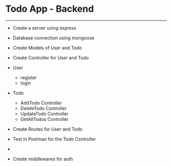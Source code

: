 # Todo App - Backend
----------

- Create a server using express
- Database connection using mongoose 
- Create Models of User and Todo
- Create Controller for User and Todo
- User
    - register 
    - login

- Todo 
    - AddTodo Controller
    - DeleteTodo Controller
    - UpdateTodo Controller
    - GetAllTodos Controller
- Create Routes for User and Todo  
- Test in Postman for the Todo Controller
- 
- Create middlewares for auth

